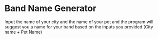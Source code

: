 #  Band Name Generator
 Input the name of your city and the name of your pet and the program will suggest you a name for your band based on the inputs you provided (City name + Pet Name)